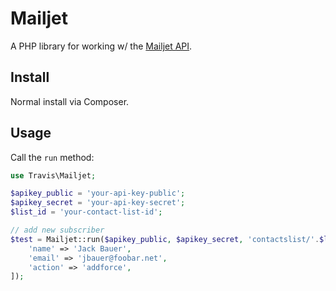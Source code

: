 # Mailjet

A PHP library for working w/ the [Mailjet API](https://dev.mailjet.com/email/guides/).

## Install

Normal install via Composer.

## Usage

Call the ``run`` method:

```php
use Travis\Mailjet;

$apikey_public = 'your-api-key-public';
$apikey_secret = 'your-api-key-secret';
$list_id = 'your-contact-list-id';

// add new subscriber
$test = Mailjet::run($apikey_public, $apikey_secret, 'contactslist/'.$list_id.'/managecontact', 'post', [
	'name' => 'Jack Bauer',
	'email' => 'jbauer@foobar.net',
	'action' => 'addforce',
]);
```